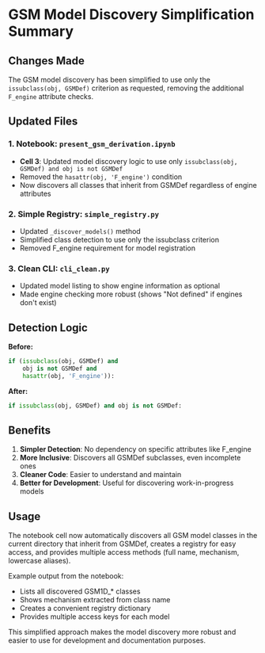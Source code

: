 # GSM Model Discovery Simplification Summary

## Changes Made

The GSM model discovery has been simplified to use only the `issubclass(obj, GSMDef)` criterion as requested, removing the additional `F_engine` attribute checks.

## Updated Files

### 1. Notebook: `present_gsm_derivation.ipynb`
- **Cell 3**: Updated model discovery logic to use only `issubclass(obj, GSMDef) and obj is not GSMDef`
- Removed the `hasattr(obj, 'F_engine')` condition
- Now discovers all classes that inherit from GSMDef regardless of engine attributes

### 2. Simple Registry: `simple_registry.py`
- Updated `_discover_models()` method
- Simplified class detection to use only the issubclass criterion
- Removed F_engine requirement for model registration

### 3. Clean CLI: `cli_clean.py`
- Updated model listing to show engine information as optional
- Made engine checking more robust (shows "Not defined" if engines don't exist)

## Detection Logic

**Before:**
```python
if (issubclass(obj, GSMDef) and 
    obj is not GSMDef and 
    hasattr(obj, 'F_engine')):
```

**After:**
```python
if issubclass(obj, GSMDef) and obj is not GSMDef:
```

## Benefits

1. **Simpler Detection**: No dependency on specific attributes like F_engine
2. **More Inclusive**: Discovers all GSMDef subclasses, even incomplete ones
3. **Cleaner Code**: Easier to understand and maintain
4. **Better for Development**: Useful for discovering work-in-progress models

## Usage

The notebook cell now automatically discovers all GSM model classes in the current directory that inherit from GSMDef, creates a registry for easy access, and provides multiple access methods (full name, mechanism, lowercase aliases).

Example output from the notebook:
- Lists all discovered GSM1D_* classes
- Shows mechanism extracted from class name
- Creates a convenient registry dictionary
- Provides multiple access keys for each model

This simplified approach makes the model discovery more robust and easier to use for development and documentation purposes.
